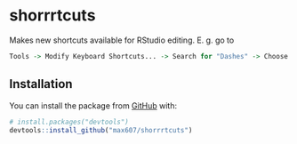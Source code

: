
<!-- README.md is generated from README.Rmd. Please edit that file -->

# shorrrtcuts

<!-- badges: start -->
<!-- badges: end -->

Makes new shortcuts available for RStudio editing. E. g. go to

``` r
Tools -> Modify Keyboard Shortcuts... -> Search for "Dashes" -> Choose a shortcut.
```

## Installation

You can install the package from [GitHub](https://github.com/) with:

``` r
# install.packages("devtools")
devtools::install_github("max607/shorrrtcuts")
```

